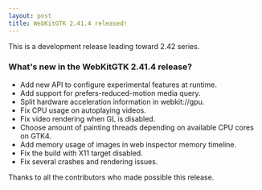 ```yaml
---
layout: post
title: WebKitGTK 2.41.4 released!
---
```


This is a development release leading toward 2.42 series.

### What's new in the WebKitGTK 2.41.4 release?

 - Add new API to configure experimental features at runtime.
 - Add support for prefers-reduced-motion media query.
 - Split hardware acceleration information in webkit://gpu.
 - Fix CPU usage on autoplaying videos.
 - Fix video rendering when GL is disabled.
 - Choose amount of painting threads depending on available CPU cores on GTK4.
 - Add memory usage of images in web inspector memory timeline.
 - Fix the build with X11 target disabled.
 - Fix several crashes and rendering issues.

Thanks to all the contributors who made possible this release.